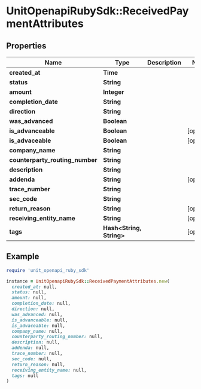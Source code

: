 # UnitOpenapiRubySdk::ReceivedPaymentAttributes

## Properties

| Name | Type | Description | Notes |
| ---- | ---- | ----------- | ----- |
| **created_at** | **Time** |  |  |
| **status** | **String** |  |  |
| **amount** | **Integer** |  |  |
| **completion_date** | **String** |  |  |
| **direction** | **String** |  |  |
| **was_advanced** | **Boolean** |  |  |
| **is_advanceable** | **Boolean** |  | [optional] |
| **is_advaceable** | **Boolean** |  | [optional] |
| **company_name** | **String** |  |  |
| **counterparty_routing_number** | **String** |  |  |
| **description** | **String** |  |  |
| **addenda** | **String** |  | [optional] |
| **trace_number** | **String** |  |  |
| **sec_code** | **String** |  |  |
| **return_reason** | **String** |  | [optional] |
| **receiving_entity_name** | **String** |  | [optional] |
| **tags** | **Hash&lt;String, String&gt;** |  | [optional] |

## Example

```ruby
require 'unit_openapi_ruby_sdk'

instance = UnitOpenapiRubySdk::ReceivedPaymentAttributes.new(
  created_at: null,
  status: null,
  amount: null,
  completion_date: null,
  direction: null,
  was_advanced: null,
  is_advanceable: null,
  is_advaceable: null,
  company_name: null,
  counterparty_routing_number: null,
  description: null,
  addenda: null,
  trace_number: null,
  sec_code: null,
  return_reason: null,
  receiving_entity_name: null,
  tags: null
)
```

